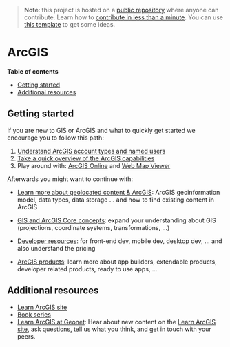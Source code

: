 > **Note**: this project is hosted on a [public repository](https://github.com/hhkaos/awesome-arcgis) where anyone can contribute. Learn how to [contribute in less than a minute](https://github.com/hhkaos/awesome-arcgis/blob/master/CONTRIBUTING.md#contributions). You can use [this template](https://github.com/esri-es/awesome-arcgis/blob/master/PRODUCT_PAGE_TEMPLATE.md) to get some ideas.

# ArcGIS

<!-- START doctoc generated TOC please keep comment here to allow auto update -->
<!-- DON'T EDIT THIS SECTION, INSTEAD RE-RUN doctoc TO UPDATE -->
**Table of contents**

- [Getting started](#getting-started)
- [Additional resources](#additional-resources)

<!-- END doctoc generated TOC please keep comment here to allow auto update -->

## Getting started

If you are new to GIS or ArcGIS and what to quickly get started we encourage you to follow this path:

1. [Understand ArcGIS account types and named users](./account-types/README.md)
2. [Take a quick overview of the ArcGIS capabilities](./capabilities/README.md)
3. Play around with: [ArcGIS Online](./products/arcgis-online/README.md)
    and [Web Map Viewer](./products/web-map-viewer/README.md)

Afterwards you might want to continue with:

* [Learn more about geolocated content & ArcGIS](./content/README.md): ArcGIS geoinformation model, data types, data storage ... and how to find existing content in ArcGIS

* [GIS and ArcGIS Core concepts](../gis/README.md): expand your understanding about GIS (projections, coordinate systems, transformations, ...)

* [Developer resources](./developers/README.md): for front-end dev, mobile dev, desktop dev, ... and also understand the pricing

* [ArcGIS products](./products/README.md): learn more about app builders, extendable products, developer related products, ready to use apps, ...

## Additional resources

* [Learn ArcGIS site](http://learn.arcgis.com)
* [Book series](https://learn.arcgis.com/en/arcgis-book-series/#series)
* [Learn ArcGIS at Geonet](https://community.esri.com/groups/learn-arcgis): Hear about new content on the [Learn ArcGIS site](http://learn.arcgis.com), ask questions, tell us what you think, and get in touch with your peers.
